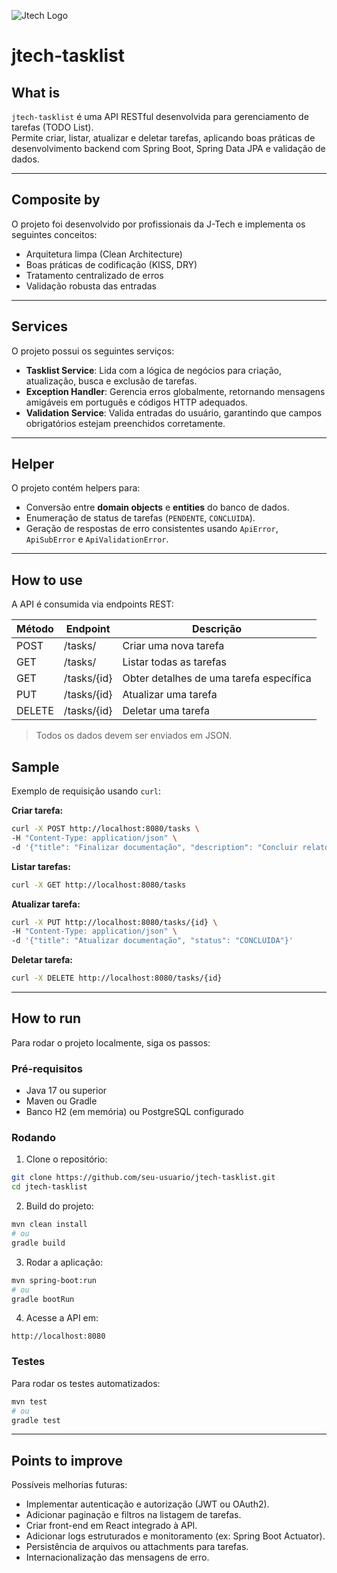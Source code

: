 ![Jtech Logo](http://www.jtech.com.br/wp-content/uploads/2015/06/logo.png)

# jtech-tasklist

## What is
`jtech-tasklist` é uma API RESTful desenvolvida para gerenciamento de tarefas (TODO List).  
Permite criar, listar, atualizar e deletar tarefas, aplicando boas práticas de desenvolvimento backend com Spring Boot, Spring Data JPA e validação de dados.

---

## Composite by
O projeto foi desenvolvido por profissionais da J-Tech e implementa os seguintes conceitos:  
- Arquitetura limpa (Clean Architecture)  
- Boas práticas de codificação (KISS, DRY)  
- Tratamento centralizado de erros  
- Validação robusta das entradas  

---

## Services
O projeto possui os seguintes serviços:  

- **Tasklist Service**: Lida com a lógica de negócios para criação, atualização, busca e exclusão de tarefas.  
- **Exception Handler**: Gerencia erros globalmente, retornando mensagens amigáveis em português e códigos HTTP adequados.  
- **Validation Service**: Valida entradas do usuário, garantindo que campos obrigatórios estejam preenchidos corretamente.  

---

## Helper
O projeto contém helpers para:  

- Conversão entre **domain objects** e **entities** do banco de dados.  
- Enumeração de status de tarefas (`PENDENTE`, `CONCLUIDA`).  
- Geração de respostas de erro consistentes usando `ApiError`, `ApiSubError` e `ApiValidationError`.  

---

## How to use
A API é consumida via endpoints REST:  

| Método | Endpoint         | Descrição                              |
|--------|-----------------|----------------------------------------|
| POST   | /tasks/           | Criar uma nova tarefa                   |
| GET    | /tasks/           | Listar todas as tarefas                 |
| GET    | /tasks/{id}      | Obter detalhes de uma tarefa específica|
| PUT    | /tasks/{id}      | Atualizar uma tarefa                    |
| DELETE | /tasks/{id}      | Deletar uma tarefa                      |

> Todos os dados devem ser enviados em JSON.  

## Sample

Exemplo de requisição usando `curl`:

**Criar tarefa:**

```bash
curl -X POST http://localhost:8080/tasks \
-H "Content-Type: application/json" \
-d '{"title": "Finalizar documentação", "description": "Concluir relatório", "status": "PENDENTE"}'
```

**Listar tarefas:**

```bash
curl -X GET http://localhost:8080/tasks
```

**Atualizar tarefa:**

```bash
curl -X PUT http://localhost:8080/tasks/{id} \
-H "Content-Type: application/json" \
-d '{"title": "Atualizar documentação", "status": "CONCLUIDA"}'
```

**Deletar tarefa:**

```bash
curl -X DELETE http://localhost:8080/tasks/{id}
```

---

## How to run

Para rodar o projeto localmente, siga os passos:

### Pré-requisitos

* Java 17 ou superior
* Maven ou Gradle
* Banco H2 (em memória) ou PostgreSQL configurado

### Rodando

1. Clone o repositório:

```bash
git clone https://github.com/seu-usuario/jtech-tasklist.git
cd jtech-tasklist
```

2. Build do projeto:

```bash
mvn clean install
# ou
gradle build
```

3. Rodar a aplicação:

```bash
mvn spring-boot:run
# ou
gradle bootRun
```

4. Acesse a API em:

```
http://localhost:8080
```

### Testes

Para rodar os testes automatizados:

```bash
mvn test
# ou
gradle test
```

---

## Points to improve

Possíveis melhorias futuras:

* Implementar autenticação e autorização (JWT ou OAuth2).
* Adicionar paginação e filtros na listagem de tarefas.
* Criar front-end em React integrado à API.
* Adicionar logs estruturados e monitoramento (ex: Spring Boot Actuator).
* Persistência de arquivos ou attachments para tarefas.
* Internacionalização das mensagens de erro.

